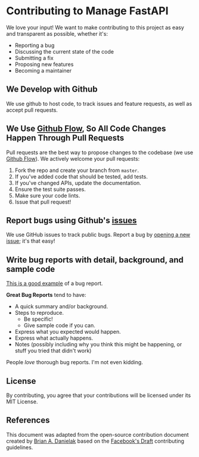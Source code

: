 # Contributing to Manage FastAPI

We love your input! We want to make contributing to this project as easy and transparent as possible, whether it's:

- Reporting a bug
- Discussing the current state of the code
- Submitting a fix
- Proposing new features
- Becoming a maintainer

## We Develop with Github

We use github to host code, to track issues and feature requests, as well as accept pull requests.

## We Use [Github Flow](https://guides.github.com/introduction/flow/index.html), So All Code Changes Happen Through Pull Requests

Pull requests are the best way to propose changes to the codebase (we use [Github Flow](https://guides.github.com/introduction/flow/index.html)). We actively welcome your pull requests:

1. Fork the repo and create your branch from `master`.
2. If you've added code that should be tested, add tests.
3. If you've changed APIs, update the documentation.
4. Ensure the test suite passes.
5. Make sure your code lints.
6. Issue that pull request!

## Report bugs using Github's [issues](https://github.com/ycd/manage-fastapi/issues)

We use GitHub issues to track public bugs. Report a bug by [opening a new issue](); it's that easy!

## Write bug reports with detail, background, and sample code

[This is a good example](http://stackoverflow.com/q/12488905/180626) of a bug report.

**Great Bug Reports** tend to have:

- A quick summary and/or background.
- Steps to reproduce.
  - Be specific!
  - Give sample code if you can.
- Express what you expected would happen.
- Express what actually happens.
- Notes (possibly including why you think this might be happening, or stuff you tried that didn't work)

People *love* thorough bug reports. I'm not even kidding.

## License

By contributing, you agree that your contributions will be licensed under its MIT License.

## References

This document was adapted from the open-source contribution document created by [Brian A. Danielak](https://gist.github.com/briandk) based on the [Facebook's Draft](https://github.com/facebook/draft-js/blob/a9316a723f9e918afde44dea68b5f9f39b7d9b00/CONTRIBUTING.md) contributing guidelines.

